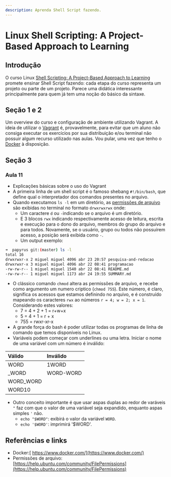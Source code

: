 ```yaml
---
description: Aprenda Shell Script fazendo.
---
```


# Linux Shell Scripting: A Project-Based Approach to Learning

## Introdução

O curso Linux [Shell Scripting: A Project-Based Approach to Learning](https://www.udemy.com/linux-shell-scripting-projects/learn/v4/overview) promete ensinar Shell Script fazendo: cada etapa do curso representa um projeto ou parte de um projeto. Parece uma didática interessante principalmente para quem já tem uma noção do básico da sintaxe.

## Seção 1 e 2

Um overview do curso e configuração de ambiente utilizando Vagrant. A ideia de utilizar o [Vagrant](https://www.vagrantup.com/) é, provavelmente, para evitar que um aluno não consiga executar os exercícios por sua distribuição e/ou terminal não possuir algum recurso utilizado nas aulas. Vou pular, uma vez que tenho o [Docker](https://www.docker.com/) à disposição.

## Seção 3

### Aula 11

* Explicações básicas sobre o uso do Vagrant
* A primeira linha de um shell script é o famoso shebang `#!/bin/bash`, que define qual o interpretador dos comandos presentes no arquivo.
* Quando executamos `ls -l` em um diretório, as [permissões de arquivo](https://help.ubuntu.com/community/FilePermissions) são exibidas no terminal no formato `drwxrwxrwx` onde:
  * Um caractere `d` ou `-`indicando se o arquivo é um diretório.
  * E 3 blocos `rwx` indicando respectivamente acesso de leitura, escrita e execução para o dono do arquivo, membros do grupo do arquivo e para todos. Novamente, se o usuário, grupo ou todos não possuírem acesso, a posição será exibida como `-`.
  * Um output exemplo:

```bash
➜  papyrus git:(master) ls -l
total 16
drwxrwxr-x 2 miguel miguel 4096 abr 23 20:57 pesquisa-and-redacao
drwxrwxr-x 3 miguel miguel 4096 abr 22 08:41 programacao
-rw-rw-r-- 1 miguel miguel 1540 abr 22 08:41 README.md
-rw-rw-r-- 1 miguel miguel 1173 abr 24 19:55 SUMMARY.md
```

* O clássico comando `chmod` altera as permissões de arquivo, e recebe como argumento um numero criptico \(`chmod 755`\). Este número, é claro, significa os acessos que estamos definindo no arquivo, e é construído mapeando os caracteres `rwx` ao números `r = 4; w = 2; x = 1`. Considerando estes valores:
  * 7   = 4 + 2 + 1 = r+w+x
  * 5   = 4 + 1     = r + x
  * 755 = rwxr-xr-x
* A grande força do bash é poder utilizar todas os programas de linha de comando que temos disponíveis no Linux.
* Variáveis podem começar com underlines ou uma letra. Iniciar o nome de uma variável com um número é inválido:

| Válido | Inválido |
| :--- | :--- |
| WORD | 1WORD |
| \_WORD | WORD-WORD |
| WORD\_WORD |  |
| WORD10 |  |

* Outro conceito importante é que usar aspas duplas ao redor de varáveis `"` faz com que o valor de uma variável seja expandido, enquanto aspas simples `'` não.
  * `echo "$WORD"`: exibirá o  valor da variável `WORD`.
  * `echo '$WORD'`: imprimirá '$WORD'.

## Referências e links

* Docker:[ https://www.docker.com/](https://www.docker.com/)
* Permissões de arquivo: [https://help.ubuntu.com/community/FilePermissions](https://help.ubuntu.com/community/FilePermissions)

